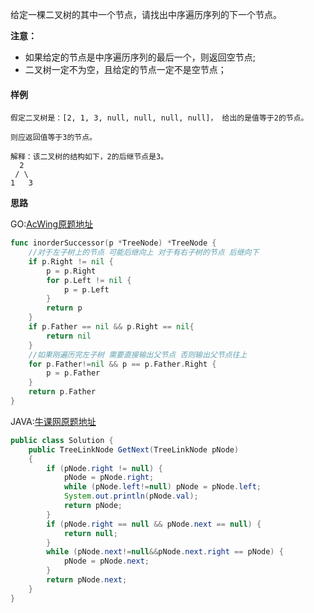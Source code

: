 给定一棵二叉树的其中一个节点，请找出中序遍历序列的下一个节点。

**注意：**

- 如果给定的节点是中序遍历序列的最后一个，则返回空节点;
- 二叉树一定不为空，且给定的节点一定不是空节点；

#### 样例

```
假定二叉树是：[2, 1, 3, null, null, null, null]， 给出的是值等于2的节点。

则应返回值等于3的节点。

解释：该二叉树的结构如下，2的后继节点是3。
  2
 / \
1   3
```

**思路**



GO:[AcWing原题地址](https://www.acwing.com/problem/content/31/)

```go
func inorderSuccessor(p *TreeNode) *TreeNode {
    //对于左子树上的节点 可能后继向上 对于有右子树的节点 后继向下
    if p.Right != nil {
        p = p.Right
        for p.Left != nil {
            p = p.Left
        }
        return p
    }
    if p.Father == nil && p.Right == nil{
        return nil
    }
    //如果刚遍历完左子树 需要直接输出父节点 否则输出父节点往上
    for p.Father!=nil && p == p.Father.Right {
        p = p.Father
    }
    return p.Father
}
```

JAVA:[牛课网原题地址](https://www.nowcoder.com/practice/9023a0c988684a53960365b889ceaf5e?tpId=13&tqId=11210&tPage=3&rp=3&ru=/ta/coding-interviews&qru=/ta/coding-interviews/question-ranking)

```java
public class Solution {
    public TreeLinkNode GetNext(TreeLinkNode pNode)
    {
        if (pNode.right != null) {
            pNode = pNode.right;
            while (pNode.left!=null) pNode = pNode.left;
            System.out.println(pNode.val);
            return pNode;
        }
        if (pNode.right == null && pNode.next == null) {
            return null;
        }
        while (pNode.next!=null&&pNode.next.right == pNode) {
            pNode = pNode.next;
        }
        return pNode.next;
    }
}
```

